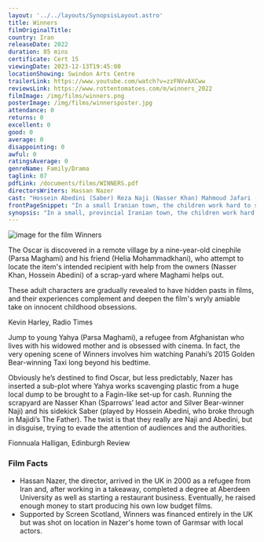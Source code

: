 ```yaml
---
layout: '../../layouts/SynopsisLayout.astro'
title: Winners
filmOriginalTitle: 
country: Iran
releaseDate: 2022
duration: 85 mins
certificate: Cert 15
viewingDate: 2023-12-13T19:45:00
locationShowing: Swindon Arts Centre
trailerLink: https://www.youtube.com/watch?v=zzFNVvAXCww
reviewsLink: https://www.rottentomatoes.com/m/winners_2022
filmImage: /img/films/winners.png
posterImage: /img/films/winnersposter.jpg
attendance: 0
returns: 0
excellent: 0
good: 0
average: 0
disappointing: 0
awful: 0
ratingsAverage: 0
genreName: Family/Drama
taglink: 07
pdfLink: /documents/films/WINNERS.pdf
directorsWriters: Hassan Nazer
cast: "Hossein Abedini (Saber) Reza Naji (Nasser Khan) Mahmoud Jafari (Driver) Parsa Maghami (Yahya) Shahrzad Kamalzadeh (Mrs Sadeghi)"
frontPageSnippet: "In a small Iranian town, the children work hard to support their families. One day nine-year-old Yahya and his friend Leyla find a precious film statue.  Sharing a passion for cinema, they decide to find the owner."
synopsis: "In a small, provincial Iranian town, the children work hard to support their families.  One day 9-year-old Yahua and his friend Leyla find a precious statue (an Oscar).  Sharing a passion for cinema, Yahya's boss, Nasser Khan decides to help them find the owner."
--- 
```

![image for the film Winners]( /img/films/winners.png )

The Oscar is discovered in a remote village by a nine-year-old cinephile (Parsa Maghami) and his friend (Helia Mohammadkhani), who attempt to locate the item's intended recipient with help from the owners (Nasser Khan, Hossein Abedini) of a scrap-yard where Maghami helps out.  

These adult characters are gradually revealed to have hidden pasts in films, and their experiences complement and deepen the film's wryly amiable take on innocent childhood obsessions.

<div class="review__author review__author--review1"> 
Kevin Harley, Radio Times
</div> 

Jump to young Yahya (Parsa Maghami), a refugee from Afghanistan who lives with his widowed mother and is obsessed with cinema.  In fact, the very opening scene of Winners involves him watching Panahi’s 2015 Golden Bear-winning Taxi long beyond his bedtime.  

Obviously he’s destined to find Oscar, but less predictably, Nazer has inserted a sub-plot where Yahya works scavenging plastic from a huge local dump to be brought to a Fagin-like set-up for cash.  Running the scrapyard are Nasser Khan (Sparrows’ lead actor and Silver Bear-winner Naji) and his sidekick Saber (played by Hossein Abedini, who broke through in Majidi’s The Father).  The twist is that they really are Naji and Abedini, but in disguise, trying to evade the attention of audiences and the authorities.

<div class="review__author"> 
Fionnuala Halligan, Edinburgh Review
</div> 

### Film Facts 

* Hassan Nazer, the director, arrived in the UK in  2000 as a refugee from Iran and, after working in a takeaway, completed a degree at Aberdeen University as well as starting a restaurant business.  Eventually, he raised enough money to start producing his own low budget films.
* Supported by Screen Scotland, Winners was financed entirely in the UK but was shot on location in Nazer's home town of Garmsar with local actors.